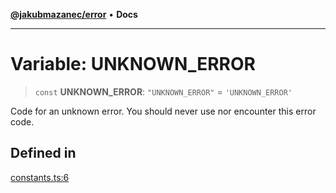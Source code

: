 [**@jakubmazanec/error**](../README.md) • **Docs**

---

# Variable: UNKNOWN_ERROR

> `const` **UNKNOWN_ERROR**: `"UNKNOWN_ERROR"` = `'UNKNOWN_ERROR'`

Code for an unknown error. You should never use nor encounter this error code.

## Defined in

[constants.ts:6](https://github.com/jakubmazanec/tools/blob/39892a8d22e72fc5aa2b2aedf9320ac8bb26fd5d/packages/error/source/constants.ts#L6)

